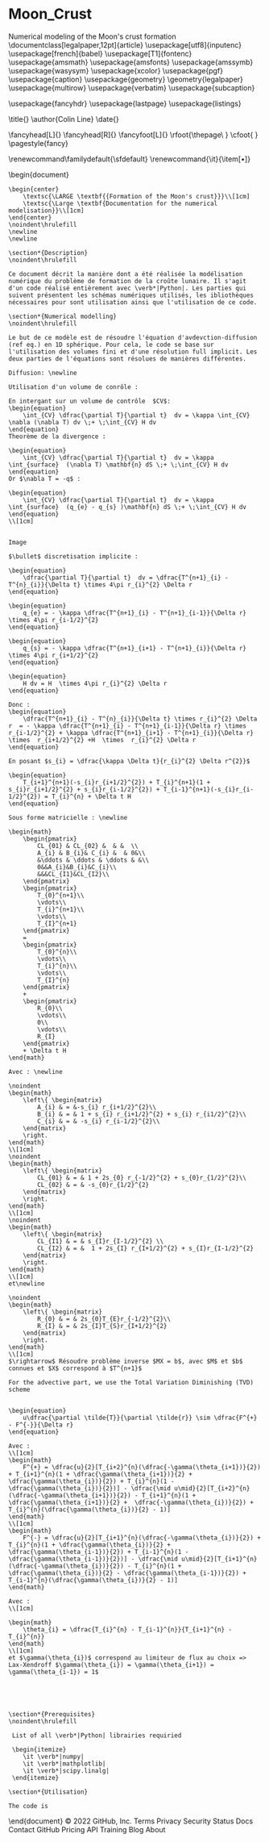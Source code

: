 # Moon_Crust
Numerical modeling of the Moon's crust formation
\documentclass[legalpaper,12pt]{article}
\usepackage[utf8]{inputenc}
\usepackage[french]{babel}
\usepackage[T1]{fontenc}
\usepackage{amsmath}
\usepackage{amsfonts}
\usepackage{amssymb}
\usepackage{wasysym}
\usepackage{xcolor}
\usepackage{pgf}
\usepackage{caption}
\usepackage{geometry}
\geometry{legalpaper}
\usepackage{multirow}
\usepackage{verbatim}
\usepackage{subcaption}

\usepackage{fancyhdr}
\usepackage{lastpage}
\usepackage{listings}

\title{}
\author{Colin Line}
\date{}

\fancyhead[L]{}
\fancyhead[R]{}
\fancyfoot[L]{}
\rfoot{\thepage\ }
\cfoot{  }
\pagestyle{fancy}

\renewcommand\familydefault{\sfdefault}
\renewcommand{\it}{\item[$\bullet$]}

\begin{document}
	
	\begin{center}
		\textsc{\LARGE \textbf{{Formation of the Moon's crust}}}\\[1cm]
		\textsc{\Large \textbf{Documentation for the numerical modelisation}}\\[1cm]
	\end{center}
	\noindent\hrulefill
	\newline
	\newline
	
	\section*{Description}
	\noindent\hrulefill
	
	Ce document décrit la manière dont a été réalisée la modélisation numérique du problème de formation de la croûte lunaire. Il s'agit d'un code réalisé entièrement avec \verb*|Python|. Les parties qui suivent présentent les schémas numériques utilisés, les ibliothèques nécessaires pour sont utilisation ainsi que l'utilisation de ce code.
	
	\section*{Numerical modelling}
    \noindent\hrulefill
    
	Le but de ce modèle est de résoudre l'équation d'avdevction-diffusion (ref eq.) en 1D sphérique. Pour cela, le code se base sur l'utilisation des volumes fini et d'une résolution full implicit. Les deux parties de l'équations sont résolues de manières différentes. 
	
	Diffusion: \newline
	
	Utilisation d'un volume de conrôle : 
	
	En intergant sur un volume de contrôle  $CV$: 
	\begin{equation}
		\int_{CV} \dfrac{\partial T}{\partial t}  dv = \kappa \int_{CV} \nabla (\nabla T) dv \;+ \;\int_{CV} H dv
	\end{equation}
	Theorème de la divergence :
	
	\begin{equation}
		\int_{CV} \dfrac{\partial T}{\partial t}  dv = \kappa \int_{surface}  (\nabla T) \mathbf{n} dS \;+ \;\int_{CV} H dv
	\end{equation}
	Or $\nabla T = -q$ :
	
	\begin{equation}
		\int_{CV} \dfrac{\partial T}{\partial t}  dv = \kappa \int_{surface}  (q_{e} - q_{s} )\mathbf{n} dS \;+ \;\int_{CV} H dv
	\end{equation}
	\\[1cm]
	
	
	Image
	
	$\bullet$ discretisation implicite : 
	
	\begin{equation}
		\dfrac{\partial T}{\partial t}  dv = \dfrac{T^{n+1}_{i} - T^{n}_{i}}{\Delta t} \times 4\pi r_{i}^{2} \Delta r 
	\end{equation}
	
	\begin{equation}
		q_{e} = - \kappa \dfrac{T^{n+1}_{i} - T^{n+1}_{i-1}}{\Delta r} \times 4\pi r_{i-1/2}^{2} 
	\end{equation}
	
	\begin{equation}
		q_{s} = - \kappa \dfrac{T^{n+1}_{i+1} - T^{n+1}_{i}}{\Delta r} \times 4\pi r_{i+1/2}^{2} 
	\end{equation}
	
	\begin{equation}
		H dv = H  \times 4\pi r_{i}^{2} \Delta r 
	\end{equation}
	
	Donc : 
	\begin{equation}
		\dfrac{T^{n+1}_{i} - T^{n}_{i}}{\Delta t} \times r_{i}^{2} \Delta r  = - \kappa \dfrac{T^{n+1}_{i} - T^{n+1}_{i-1}}{\Delta r} \times  r_{i-1/2}^{2} + \kappa \dfrac{T^{n+1}_{i+1} - T^{n+1}_{i}}{\Delta r} \times  r_{i+1/2}^{2} +H  \times  r_{i}^{2} \Delta r 
	\end{equation}
	
	En posant $s_{i} = \dfrac{\kappa \Delta t}{r_{i}^{2} \Delta r^{2}}$
	
	\begin{equation}
		T_{i+1}^{n+1}(-s_{i}r_{i+1/2}^{2}) + T_{i}^{n+1}(1 + s_{i}r_{i+1/2}^{2} + s_{i}r_{i-1/2}^{2}) + T_{i-1}^{n+1}(-s_{i}r_{i-1/2}^{2}) = T_{i}^{n} + \Delta t H
	\end{equation}
	
	Sous forme matricielle : \newline
	
	\begin{math}
		\begin{pmatrix}
			CL_{01} & CL_{02} &  & &  \\
			A_{i} & B_{i}& C_{i} &  & 0&\\
			&\ddots & \ddots & \ddots & &\\
			0&&A_{i}&B_{i}&C_{i}\\
			&&&CL_{I1}&CL_{I2}\\
		\end{pmatrix} 
		\begin{pmatrix}
			T_{0}^{n+1}\\
			\vdots\\
			T_{i}^{n+1}\\
			\vdots\\
			T_{I}^{n+1}
		\end{pmatrix}
		=
		\begin{pmatrix}
			T_{0}^{n}\\
			\vdots\\
			T_{i}^{n}\\
			\vdots\\
			T_{I}^{n}
		\end{pmatrix}
		+
		\begin{pmatrix}
			R_{0}\\
			\vdots\\
			0\\
			\vdots\\
			R_{I}
		\end{pmatrix}
		+ \Delta t H
	\end{math}
	
	Avec : \newline
	
	\noindent
	\begin{math}
		\left\{ \begin{matrix}
			A_{i} & = &-s_{i} r_{i+1/2}^{2}\\
			B_{i} & = & 1 + s_{i} r_{i+1/2}^{2} + s_{i} r_{i1/2}^{2}\\
			C_{i} & = & -s_{i} r_{i-1/2}^{2}\\
		\end{matrix}
		\right.
	\end{math}
	\\[1cm]
	\noindent
	\begin{math}
		\left\{ \begin{matrix}
			CL_{01} & = & 1 + 2s_{0} r_{-1/2}^{2} + s_{0}r_{1/2}^{2}\\
			CL_{02} & = & -s_{0}r_{1/2}^{2}
		\end{matrix}
		\right.
	\end{math}
	\\[1cm]
	\noindent
	\begin{math}
		\left\{ \begin{matrix}
			CL_{I1} & = & s_{I}r_{I-1/2}^{2} \\
			CL_{I2} & = &  1 + 2s_{I} r_{I+1/2}^{2} + s_{I}r_{I-1/2}^{2}
		\end{matrix}
		\right.
	\end{math}
	\\[1cm]
	et\newline
	
	\noindent
	\begin{math}
		\left\{ \begin{matrix}
			R_{0} & = & 2s_{0}T_{E}r_{-1/2}^{2}\\
			R_{I} & = & 2s_{I}T_{S}r_{I+1/2}^{2}
		\end{matrix}
		\right.
	\end{math}
	\\[1cm]
	$\rightarrow$ Résoudre problème inverse $MX = b$, avec $M$ et $b$ connues et $X$ correspond à $T^{n+1}$
	
	For the advective part, we use the Total Variation Diminishing (TVD) scheme 
	
	
	\begin{equation}
		u\dfrac{\partial \tilde{T}}{\partial \tilde{r}} \sim \dfrac{F^{+} - F^{-}}{\Delta r}
	\end{equation}
	
	Avec : 
	\\[1cm]
	\begin{math}
		F^{+} = \dfrac{u}{2}[T_{i+2}^{n}(\dfrac{-\gamma(\theta_{i+1})}{2}) + T_{i+1}^{n}(1 + \dfrac{\gamma(\theta_{i+1})}{2} +  \dfrac{\gamma(\theta_{i})}{2}) + T_{i}^{n}(1 - \dfrac{\gamma(\theta_{i})}{2})] - \dfrac{\mid u\mid}{2}[T_{i+2}^{n}(\dfrac{-\gamma(\theta_{i+1})}{2}) - T_{i+1}^{n}(1 + \dfrac{\gamma(\theta_{i+1})}{2} +  \dfrac{-\gamma(\theta_{i})}{2}) + T_{i}^{n}(\dfrac{\gamma(\theta_{i})}{2} - 1)] 
	\end{math}
	\\[1cm]
	\begin{math}
		F^{-} = \dfrac{u}{2}[T_{i+1}^{n}(\dfrac{-\gamma(\theta_{i})}{2}) + T_{i}^{n}(1 + \dfrac{\gamma(\theta_{i})}{2} +  \dfrac{\gamma(\theta_{i-1})}{2}) + T_{i-1}^{n}(1 - \dfrac{\gamma(\theta_{i-1})}{2})] - \dfrac{\mid u\mid}{2}[T_{i+1}^{n}(\dfrac{-\gamma(\theta_{i})}{2}) - T_{i}^{n}(1 + \dfrac{\gamma(\theta_{i})}{2} - \dfrac{\gamma(\theta_{i-1})}{2}) + T_{i-1}^{n}(\dfrac{\gamma(\theta_{i})}{2} - 1)] 
	\end{math}
	
	Avec : 
	\\[1cm]
	
	\begin{math}
		\theta_{i} = \dfrac{T_{i}^{n} - T_{i-1}^{n}}{T_{i+1}^{n} - T_{i}^{n}} 
	\end{math}
	\\[1cm]
	et $\gamma(\theta_{i})$ correspond au limiteur de flux au choix => Lax-Xendroff $\gamma(\theta_{i}) = \gamma(\theta_{i+1}) = \gamma(\theta_{i-1}) = 1$
	
	
	
	
	
	\section*{Prerequisites}
	\noindent\hrulefill
	
	 List of all \verb*|Python| librairies requiried
	 
	 \begin{itemize}
	 	\it \verb*|numpy|
	 	\it \verb*|mathplotlib|
	 	\it \verb*|scipy.linalg|
	 \end{itemize}
	
	\section*{Utilisation}
	
	The code is 
	
\end{document}
© 2022 GitHub, Inc.
Terms
Privacy
Security
Status
Docs
Contact GitHub
Pricing
API
Training
Blog
About
